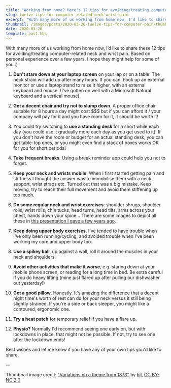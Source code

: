```yaml
---
title: "Working from home? Here's 12 tips for avoiding/treating computer-related neck and wrist pain"
slug: twelve-tips-for-computer-related-neck-wrist-pain
excerpt: "With many more of us working from home now, I’d like to share these 12 tips for avoiding/treating computer-related neck and wrist pain. Based on personal experience over a few years..."
thumbnail: /images/posts/2020-03-26-twelve-tips-for-computer-pain/thumb-rsi.jpg
date: 2020-03-26
template: post.hbs
---
```


With many more of us working from home now, I’d like to share these 12 tips for avoiding/treating computer-related neck and wrist pain. Based on personal experience over a few years. I hope they might help for some of you :)

1. **Don't stare down at your laptop screen** on your lap or on a table. The neck strain will add up after many hours. If you can, hook up an external monitor or use a laptop stand to raise it higher, with an external keyboard and mouse. (I've gotten on well with a Microsoft Natural keyboard and a vertical mouse).

2. **Get a decent chair and try not to slump down**. A proper office chair suitable for 8 hours a day might cost \$\$\$ but if you can afford it / your company will pay for it and you have room for it, it should be worth it!

3. You could try switching to **use a standing desk** for a short while each day (you could use it gradually more each day as you get used to it). If you don't have the room or budget for an actual standing desk, you can get table-top ones, or you might even find a stack of boxes works OK for you for short periods!

4. **Take frequent breaks**. Using a break reminder app could help you not to forget.

5. **Keep your neck and wrists mobile**. When I first started getting pain and stiffness I thought the answer was to immobilise them with a neck support, wrist straps etc. Turned out that was a big mistake. Keep moving, try to reach their full movement and avoid them stiffening up too much.

6. **Do some regular neck and wrist exercises**: shoulder shrugs, shoulder rolls, wrist rolls, chin tucks, head turns, head tilts, arms across your chest, hands down your spine... There are some images to depict all these in [this presentation I gave a few years ago](https://docs.google.com/presentation/d/1XveZ1qQnUmT_63PNx9Q8nqAItSzO40hKoWGvLtXdl8E/present).

7. **Keep doing upper body exercises**. I've tended to have trouble when I've only been running/cycling, and avoided trouble when I've been working my core and upper body too.

8. **Use a spikey ball**, up against a wall, roll it around the muscles in your neck and shoulders.

9. **Avoid other activities that make it worse**, e.g. staring down at your mobile phone screen, or reading for a long time in bed. Be extra careful if you do heavy lifting (mine just flared up after pulling our dishwasher out yesterday!)

10. **Get a good pillow**. Honestly. It's amazing the difference that a decent night time's worth of rest can do for your neck versus it still being slightly strained. If you're a side or back sleeper, you might like a contoured, ergonomic one.

11. **Try a heat patch** for temporary relief if you have a flare up.

12. **Physio?** Normally I'd recommend seeing one early on, but with lockdowns in place, that might not be possible. If not, try to see one after the lockdown ends!

Best wishes and let me know if you have any of your own tips you'd like to share.

--

<p class="caption">Thumbnail image credit: <a href="https://www.flickr.com/photos/92605333@N00/12626561873">"Variations on a theme from 1873"</a> by <a href="https://www.flickr.com/photos/92605333@N00">hjl</a>, <a href="https://creativecommons.org/licenses/by-nc/2.0/?ref=ccsearch&atype=html" style="margin-right: 5px;">CC BY-NC 2.0</a></p>
